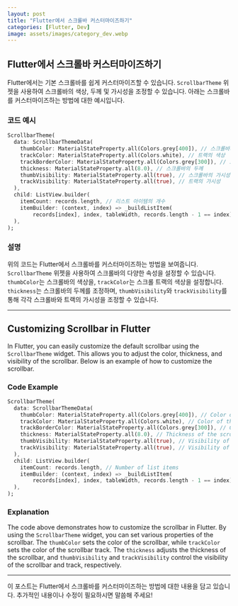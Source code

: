 ```yaml
---
layout: post
title: "Flutter에서 스크롤바 커스터마이즈하기"
categories: [Flutter, Dev]
image: assets/images/category_dev.webp
---
```


## Flutter에서 스크롤바 커스터마이즈하기

Flutter에서는 기본 스크롤바를 쉽게 커스터마이즈할 수 있습니다. `ScrollbarTheme` 위젯을 사용하여 스크롤바의 색상, 두께 및 가시성을 조정할 수 있습니다. 아래는 스크롤바를 커스터마이즈하는 방법에 대한 예시입니다.

### 코드 예시

```dart
ScrollbarTheme(
  data: ScrollbarThemeData(
    thumbColor: MaterialStateProperty.all(Colors.grey[400]), // 스크롤바의 색상
    trackColor: MaterialStateProperty.all(Colors.white), // 트랙의 색상
    trackBorderColor: MaterialStateProperty.all(Colors.grey[300]), // 트랙의 경계 색상
    thickness: MaterialStateProperty.all(8.0), // 스크롤바의 두께
    thumbVisibility: MaterialStateProperty.all(true), // 스크롤바의 가시성
    trackVisibility: MaterialStateProperty.all(true), // 트랙의 가시성
  ),
  child: ListView.builder(
    itemCount: records.length, // 리스트 아이템의 개수
    itemBuilder: (context, index) => _buildListItem(
        records[index], index, tableWidth, records.length - 1 == index),
  ),
);
```

### 설명

위의 코드는 Flutter에서 스크롤바를 커스터마이즈하는 방법을 보여줍니다. `ScrollbarTheme` 위젯을 사용하여 스크롤바의 다양한 속성을 설정할 수 있습니다. `thumbColor`는 스크롤바의 색상을, `trackColor`는 스크롤 트랙의 색상을 설정합니다. `thickness`는 스크롤바의 두께를 조정하며, `thumbVisibility`와 `trackVisibility`를 통해 각각 스크롤바와 트랙의 가시성을 조정할 수 있습니다.

---

## Customizing Scrollbar in Flutter

In Flutter, you can easily customize the default scrollbar using the `ScrollbarTheme` widget. This allows you to adjust the color, thickness, and visibility of the scrollbar. Below is an example of how to customize the scrollbar.

### Code Example

```dart
ScrollbarTheme(
  data: ScrollbarThemeData(
    thumbColor: MaterialStateProperty.all(Colors.grey[400]), // Color of the scrollbar
    trackColor: MaterialStateProperty.all(Colors.white), // Color of the track
    trackBorderColor: MaterialStateProperty.all(Colors.grey[300]), // Color of the track border
    thickness: MaterialStateProperty.all(8.0), // Thickness of the scrollbar
    thumbVisibility: MaterialStateProperty.all(true), // Visibility of the scrollbar
    trackVisibility: MaterialStateProperty.all(true), // Visibility of the track
  ),
  child: ListView.builder(
    itemCount: records.length, // Number of list items
    itemBuilder: (context, index) => _buildListItem(
        records[index], index, tableWidth, records.length - 1 == index),
  ),
);
```

### Explanation

The code above demonstrates how to customize the scrollbar in Flutter. By using the `ScrollbarTheme` widget, you can set various properties of the scrollbar. The `thumbColor` sets the color of the scrollbar, while `trackColor` sets the color of the scrollbar track. The `thickness` adjusts the thickness of the scrollbar, and `thumbVisibility` and `trackVisibility` control the visibility of the scrollbar and track, respectively.

---

이 포스트는 Flutter에서 스크롤바를 커스터마이즈하는 방법에 대한 내용을 담고 있습니다. 추가적인 내용이나 수정이 필요하시면 말씀해 주세요!
